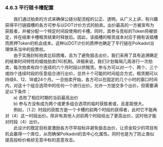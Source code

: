 ### 4.6.3 平行链卡槽配置  
&emsp;&emsp;我们通过拍卖的方式来确保公链分配流程的公正、透明。从广义上讲，有兴趣获得平行链插槽的各方可参与以DOT计价方式的拍卖。出价最高的一方被宣布为获胜者，并被分配一个特定时间段使用的卡槽。同时，其参与竞标的Token将被锁定，并在结束卡槽租赁结束时释放后。因此，该插槽的租赁成本对应于拥有该插槽而质押Token的机会成本。这种以DOT计价的质押也确定了平行链在Polkadot治理体系当中的投票权。  
&emsp;&emsp;由于实施封标拍卖比较困难，且为了避免狙击出价，我们采用了具有追溯确定的结束时间特性的蜡烛拍卖[16]机制。详细来说，我们计划每隔几周进行一次拍卖，每次拍卖有四个连续的六个月时段以供租赁。参与方可以对一个、两个、三个或四个连续时段的任意组合进行出价，总共十个可能的时间组合方式，租赁期可以持续6、12、18或24个月。一旦拍卖开始，各方可以在固定的几个小时的窗口时间内，对这十个组合选项中的任何一个进行出价。允许一方提交多个出价，但需要满足以下条件：  
&emsp;&emsp;a) 击败了相应时期的当前最高出价  
&emsp;&emsp;b) 参与方没有成为两个或更多组合选项的临时获胜者或，且差距很大。  
&emsp;&emsp;例如，（1.2）时段的获胜方是一个卡槽的前两个时段的获得者，此时它不能再对（4）这一时段出价。除非有其他人对前两个时段给出了更高出价，这时他才能对时段（4）出价。  
&emsp;&emsp;此设计的既定目标是激励各方尽早投标并避免狙击出价，让资金较少的项目有机会赢得一个席位，从而确保Polkadot的去中心化属性。同时也是为了防止类似提高投标价格却无意中标的恶意攻击。  
